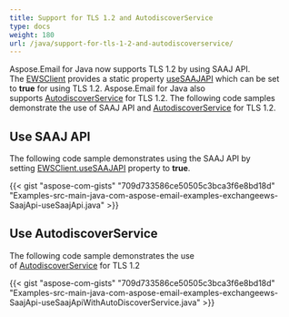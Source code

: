 ```yaml
---
title: Support for TLS 1.2 and AutodiscoverService
type: docs
weight: 180
url: /java/support-for-tls-1-2-and-autodiscoverservice/
---
```


Aspose.Email for Java now supports TLS 1.2 by using SAAJ API. The [EWSClient](https://apireference.aspose.com/java/email/com.aspose.email/EWSClient) provides a static property [useSAAJAPI](https://apireference.aspose.com/java/email/com.aspose.email/EWSClient#useSAAJAPI\(boolean\)) which can be set to **true** for using TLS 1.2. Aspose.Email for Java also supports [AutodiscoverService](https://apireference.aspose.com/java/email/com.aspose.email/AutodiscoverService) for TLS 1.2. The following code samples demonstrate the use of SAAJ API and [AutodiscoverService](https://apireference.aspose.com/java/email/com.aspose.email/AutodiscoverService) for TLS 1.2.
## **Use SAAJ API**
The following code sample demonstrates using the SAAJ API by setting [EWSClient.useSAAJAPI](https://apireference.aspose.com/java/email/com.aspose.email/EWSClient#useSAAJAPI\(boolean\)) property to **true**.

{{< gist "aspose-com-gists" "709d733586ce50505c3bca3f6e8bd18d" "Examples-src-main-java-com-aspose-email-examples-exchangeews-SaajApi-useSaajApi.java" >}}
## **Use AutodiscoverService**
The following code sample demonstrates the use of [AutodiscoverService](https://apireference.aspose.com/java/email/com.aspose.email/AutodiscoverService) for TLS 1.2

{{< gist "aspose-com-gists" "709d733586ce50505c3bca3f6e8bd18d" "Examples-src-main-java-com-aspose-email-examples-exchangeews-SaajApi-useSaajApiWithAutoDiscoverService.java" >}}
